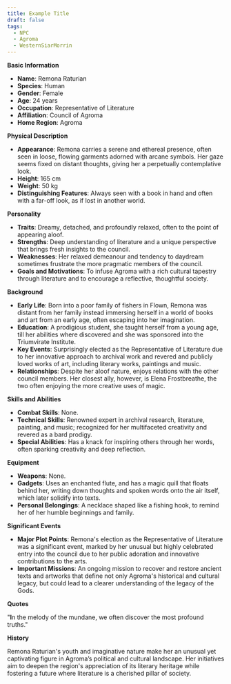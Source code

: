 ```yaml
---
title: Example Title
draft: false
tags:
  - NPC
  - Agroma
  - WesternSiarMorrin
---
```

**Basic Information**

- **Name**: Remona Raturian
- **Species**: Human
- **Gender**: Female
- **Age**: 24 years
- **Occupation**: Representative of Literature
- **Affiliation**: Council of Agroma
- **Home Region**: Agroma

**Physical Description**

- **Appearance**: Remona carries a serene and ethereal presence, often seen in loose, flowing garments adorned with arcane symbols. Her gaze seems fixed on distant thoughts, giving her a perpetually contemplative look.
- **Height**: 165 cm
- **Weight**: 50 kg
- **Distinguishing Features**: Always seen with a book in hand and often with a far-off look, as if lost in another world.

**Personality**

- **Traits**: Dreamy, detached, and profoundly relaxed, often to the point of appearing aloof.
- **Strengths**: Deep understanding of literature and a unique perspective that brings fresh insights to the council.
- **Weaknesses**: Her relaxed demeanour and tendency to daydream sometimes frustrate the more pragmatic members of the council.
- **Goals and Motivations**: To infuse Agroma with a rich cultural tapestry through literature and to encourage a reflective, thoughtful society.

**Background**

- **Early Life**: Born into a poor family of fishers in Flown, Remona was distant from her family instead immersing herself in a world of books and art from an early age, often escaping into her imagination.
- **Education**: A prodigious student, she taught herself from a young age, till her abilities where discovered and she was sponsored into the Triumvirate Institute.
- **Key Events**: Surprisingly elected as the Representative of Literature due to her innovative approach to archival work and revered and publicly loved works of art, including literary works, paintings and music.
- **Relationships**: Despite her aloof nature, enjoys relations with the other council members. Her closest ally, however, is Elena Frostbreathe, the two often enjoying the more creative uses of magic. 

**Skills and Abilities**

- **Combat Skills**: None.
- **Technical Skills**: Renowned expert in archival research, literature, painting, and music; recognized for her multifaceted creativity and revered as a bard prodigy.
- **Special Abilities**: Has a knack for inspiring others through her words, often sparking creativity and deep reflection.

**Equipment**

- **Weapons**: None.
- **Gadgets**: Uses an enchanted flute, and has a magic quill that floats behind her, writing down thoughts and spoken words onto the air itself, which later solidify into texts.
- **Personal Belongings**: A necklace shaped like a fishing hook, to remind her of her humble beginnings and family.

**Significant Events**

- **Major Plot Points**: Remona's election as the Representative of Literature was a significant event, marked by her unusual but highly celebrated entry into the council due to her public adoration and innovative contributions to the arts.
- **Important Missions**: An ongoing mission to recover and restore ancient texts and artworks that define not only Agroma's historical and cultural legacy, but could lead to a clearer understanding of the legacy of the Gods.

**Quotes**

"**I**n the melody of the mundane, we often discover the most profound truths."

**History**

Remona Raturian's youth and imaginative nature make her an unusual yet captivating figure in Agroma’s political and cultural landscape. Her initiatives aim to deepen the region's appreciation of its literary heritage while fostering a future where literature is a cherished pillar of society.
